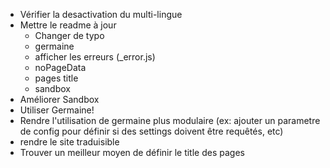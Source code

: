 - Vérifier la desactivation du multi-lingue
- Mettre le readme à jour
    - Changer de typo
    - germaine
    - afficher les erreurs (_error.js)
    - noPageData
    - pages title
    - sandbox
- Améliorer Sandbox
- Utiliser Germaine! 
- Rendre l'utilisation de germaine plus modulaire (ex: ajouter un parametre de config pour définir si des settings doivent être requêtés, etc)
- rendre le site traduisible
- Trouver un meilleur moyen de définir le title des pages